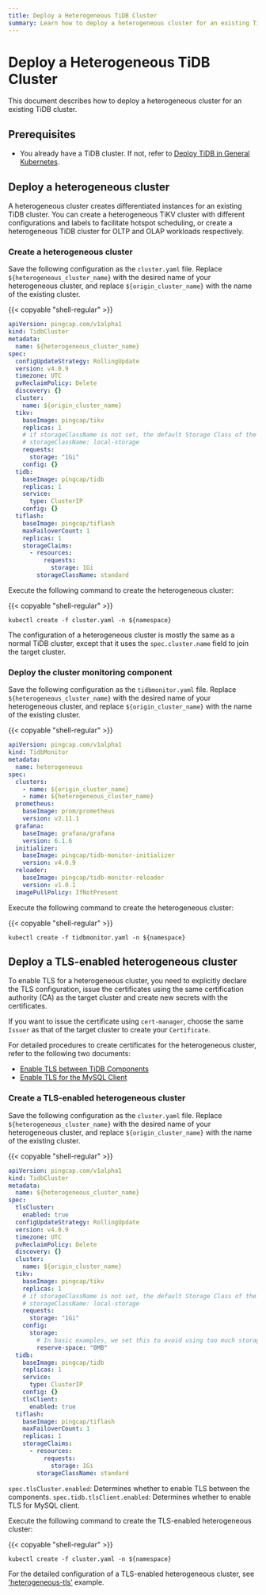 ```yaml
---
title: Deploy a Heterogeneous TiDB Cluster
summary: Learn how to deploy a heterogeneous cluster for an existing TiDB cluster.
---
```


# Deploy a Heterogeneous TiDB Cluster

This document describes how to deploy a heterogeneous cluster for an existing TiDB cluster.

## Prerequisites

* You already have a TiDB cluster. If not, refer to [Deploy TiDB in General Kubernetes](deploy-on-general-kubernetes.md).

## Deploy a heterogeneous cluster

A heterogeneous cluster creates differentiated instances for an existing TiDB cluster. You can create a heterogeneous TiKV cluster with different configurations and labels to facilitate hotspot scheduling, or create a heterogeneous TiDB cluster for OLTP and OLAP workloads respectively.

### Create a heterogeneous cluster

Save the following configuration as the `cluster.yaml` file. Replace `${heterogeneous_cluster_name}` with the desired name of your heterogeneous cluster, and replace `${origin_cluster_name}` with the name of the existing cluster.

{{< copyable "shell-regular" >}}

```yaml
apiVersion: pingcap.com/v1alpha1
kind: TidbCluster
metadata:
  name: ${heterogeneous_cluster_name}
spec:
  configUpdateStrategy: RollingUpdate
  version: v4.0.9
  timezone: UTC
  pvReclaimPolicy: Delete
  discovery: {}
  cluster:
    name: ${origin_cluster_name}
  tikv:
    baseImage: pingcap/tikv
    replicas: 1
    # if storageClassName is not set, the default Storage Class of the Kubernetes cluster will be used
    # storageClassName: local-storage
    requests:
      storage: "1Gi"
    config: {}
  tidb:
    baseImage: pingcap/tidb
    replicas: 1
    service:
      type: ClusterIP
    config: {}
  tiflash:
    baseImage: pingcap/tiflash
    maxFailoverCount: 1
    replicas: 1
    storageClaims:
      - resources:
          requests:
            storage: 1Gi
        storageClassName: standard
```

Execute the following command to create the heterogeneous cluster:

{{< copyable "shell-regular" >}}

```shell
kubectl create -f cluster.yaml -n ${namespace}
```

The configuration of a heterogeneous cluster is mostly the same as a normal TiDB cluster, except that it uses the `spec.cluster.name` field to join the target cluster.

### Deploy the cluster monitoring component

Save the following configuration as the `tidbmonitor.yaml` file. Replace `${heterogeneous_cluster_name}` with the desired name of your heterogeneous cluster, and replace `${origin_cluster_name}` with the name of the existing cluster.

{{< copyable "shell-regular" >}}

```yaml
apiVersion: pingcap.com/v1alpha1
kind: TidbMonitor
metadata:
  name: heterogeneous
spec:
  clusters:
    - name: ${origin_cluster_name}
    - name: ${heterogeneous_cluster_name}
  prometheus:
    baseImage: prom/prometheus
    version: v2.11.1
  grafana:
    baseImage: grafana/grafana
    version: 6.1.6
  initializer:
    baseImage: pingcap/tidb-monitor-initializer
    version: v4.0.9
  reloader:
    baseImage: pingcap/tidb-monitor-reloader
    version: v1.0.1
  imagePullPolicy: IfNotPresent
```

Execute the following command to create the heterogeneous cluster:

{{< copyable "shell-regular" >}}

```shell
kubectl create -f tidbmonitor.yaml -n ${namespace}
```

## Deploy a TLS-enabled heterogeneous cluster

To enable TLS for a heterogeneous cluster, you need to explicitly declare the TLS configuration, issue the certificates using the same certification authority (CA) as the target cluster and create new secrets with the certificates.

If you want to issue the certificate using `cert-manager`, choose the same `Issuer` as that of the target cluster to create your `Certificate`.

For detailed procedures to create certificates for the heterogeneous cluster, refer to the following two documents:

- [Enable TLS between TiDB Components](enable-tls-between-components.md)
- [Enable TLS for the MySQL Client](enable-tls-for-mysql-client.md)

### Create a TLS-enabled heterogeneous cluster

Save the following configuration as the `cluster.yaml` file. Replace `${heterogeneous_cluster_name}` with the desired name of your heterogeneous cluster, and replace `${origin_cluster_name}` with the name of the existing cluster.

{{< copyable "shell-regular" >}}

```yaml
apiVersion: pingcap.com/v1alpha1
kind: TidbCluster
metadata:
  name: ${heterogeneous_cluster_name}
spec:
  tlsCluster:
    enabled: true
  configUpdateStrategy: RollingUpdate
  version: v4.0.9
  timezone: UTC
  pvReclaimPolicy: Delete
  discovery: {}
  cluster:
    name: ${origin_cluster_name}
  tikv:
    baseImage: pingcap/tikv
    replicas: 1
    # if storageClassName is not set, the default Storage Class of the Kubernetes cluster will be used
    # storageClassName: local-storage
    requests:
      storage: "1Gi"
    config:
      storage:
        # In basic examples, we set this to avoid using too much storage.
        reserve-space: "0MB"
  tidb:
    baseImage: pingcap/tidb
    replicas: 1
    service:
      type: ClusterIP
    config: {}
    tlsClient:
      enabled: true
  tiflash:
    baseImage: pingcap/tiflash
    maxFailoverCount: 1
    replicas: 1
    storageClaims:
      - resources:
          requests:
            storage: 1Gi
        storageClassName: standard
```

`spec.tlsCluster.enabled`: Determines whether to enable TLS between the components.
`spec.tidb.tlsClient.enabled`: Determines whether to enable TLS for MySQL client.

Execute the following command to create the TLS-enabled heterogeneous cluster:

{{< copyable "shell-regular" >}}

```shell
kubectl create -f cluster.yaml -n ${namespace}
```

For the detailed configuration of a TLS-enabled heterogeneous cluster, see ['heterogeneous-tls'](https://github.com/pingcap/tidb-operator/tree/master/examples/heterogeneous-tls) example.
